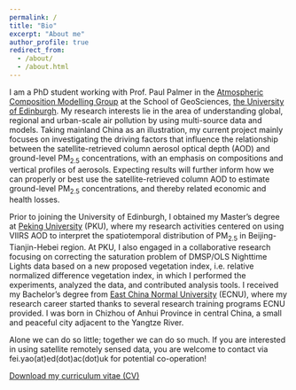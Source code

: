 ```yaml
---
permalink: /
title: "Bio"
excerpt: "About me"
author_profile: true
redirect_from: 
  - /about/
  - /about.html
---
```


I am a PhD student working with Prof. Paul Palmer in the [Atmospheric Composition Modelling Group](http://www.palmergroup.org/) at the School of GeoSciences, [the University of Edinburgh](https://www.ed.ac.uk/). My research interests lie in the area of understanding global, regional and urban-scale air pollution by using multi-source data and models. Taking mainland China as an illustration, my current project mainly focuses on investigating the driving factors that influence the relationship between the satellite-retrieved column aerosol optical depth (AOD) and ground-level PM<sub>2.5</sub> concentrations, with an emphasis on compositions and vertical profiles of aerosols. Expecting results will further inform how we can properly or best use the satellite-retrieved column AOD to estimate ground-level PM<sub>2.5</sub> concentrations, and thereby related economic and health losses.

Prior to joining the University of Edinburgh, I obtained my Master’s degree at [Peking University](https://www.pku.edu.cn/) (PKU), where my research activities centered on using VIIRS AOD to interpret the spatiotemporal distribution of PM<sub>2.5</sub> in Beijing-Tianjin-Hebei region. At PKU, I also engaged in a collaborative research focusing on correcting the saturation problem of DMSP/OLS Nighttime Lights data based on a new proposed vegetation index, i.e. relative normalized difference vegetation index, in which I performed the experiments, analyzed the data, and contributed analysis tools. I received my Bachelor’s degree from [East China Normal University](https://www.ecnu.edu.cn/) (ECNU), where my research career started thanks to several research training programs ECNU provided. I was born in Chizhou of Anhui Province in central China, a small and peaceful city adjacent to the Yangtze River.

Alone we can do so little; together we can do so much. If you are interested in using satellite remotely sensed data, you are welcome to contact via fei.yao(at)ed(dot)ac(dot)uk for potential co-operation!

[Download my curriculum vitae (CV)](https://feiyao-edinburgh.github.io/files/FeiCV.pdf)
